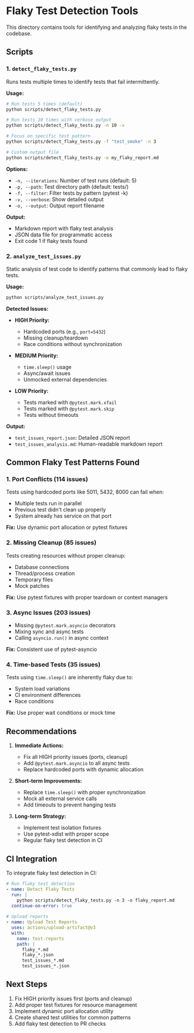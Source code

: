 # Flaky Test Detection Tools

This directory contains tools for identifying and analyzing flaky tests in the codebase.

## Scripts

### 1. `detect_flaky_tests.py`

Runs tests multiple times to identify tests that fail intermittently.

**Usage:**
```bash
# Run tests 5 times (default)
python scripts/detect_flaky_tests.py

# Run tests 10 times with verbose output
python scripts/detect_flaky_tests.py -n 10 -v

# Focus on specific test pattern
python scripts/detect_flaky_tests.py -f "test_smoke" -n 3

# Custom output file
python scripts/detect_flaky_tests.py -o my_flaky_report.md
```

**Options:**
- `-n, --iterations`: Number of test runs (default: 5)
- `-p, --path`: Test directory path (default: tests/)
- `-f, --filter`: Filter tests by pattern (pytest -k)
- `-v, --verbose`: Show detailed output
- `-o, --output`: Output report filename

**Output:**
- Markdown report with flaky test analysis
- JSON data file for programmatic access
- Exit code 1 if flaky tests found

### 2. `analyze_test_issues.py`

Static analysis of test code to identify patterns that commonly lead to flaky tests.

**Usage:**
```bash
python scripts/analyze_test_issues.py
```

**Detected Issues:**
- **HIGH Priority:**
  - Hardcoded ports (e.g., `port=5432`)
  - Missing cleanup/teardown
  - Race conditions without synchronization

- **MEDIUM Priority:**
  - `time.sleep()` usage
  - Async/await issues
  - Unmocked external dependencies

- **LOW Priority:**
  - Tests marked with `@pytest.mark.xfail`
  - Tests marked with `@pytest.mark.skip`
  - Tests without timeouts

**Output:**
- `test_issues_report.json`: Detailed JSON report
- `test_issues_analysis.md`: Human-readable markdown report

## Common Flaky Test Patterns Found

### 1. Port Conflicts (114 issues)
Tests using hardcoded ports like 5011, 5432, 8000 can fail when:
- Multiple tests run in parallel
- Previous test didn't clean up properly
- System already has service on that port

**Fix:** Use dynamic port allocation or pytest fixtures

### 2. Missing Cleanup (85 issues)
Tests creating resources without proper cleanup:
- Database connections
- Thread/process creation
- Temporary files
- Mock patches

**Fix:** Use pytest fixtures with proper teardown or context managers

### 3. Async Issues (203 issues)
- Missing `@pytest.mark.asyncio` decorators
- Mixing sync and async tests
- Calling `asyncio.run()` in async context

**Fix:** Consistent use of pytest-asyncio

### 4. Time-based Tests (35 issues)
Tests using `time.sleep()` are inherently flaky due to:
- System load variations
- CI environment differences
- Race conditions

**Fix:** Use proper wait conditions or mock time

## Recommendations

1. **Immediate Actions:**
   - Fix all HIGH priority issues (ports, cleanup)
   - Add `@pytest.mark.asyncio` to all async tests
   - Replace hardcoded ports with dynamic allocation

2. **Short-term Improvements:**
   - Replace `time.sleep()` with proper synchronization
   - Mock all external service calls
   - Add timeouts to prevent hanging tests

3. **Long-term Strategy:**
   - Implement test isolation fixtures
   - Use pytest-xdist with proper scope
   - Regular flaky test detection in CI

## CI Integration

To integrate flaky test detection in CI:

```yaml
# Run flaky test detection
- name: Detect Flaky Tests
  run: |
    python scripts/detect_flaky_tests.py -n 3 -o flaky_report.md
  continue-on-error: true
  
# Upload reports
- name: Upload Test Reports
  uses: actions/upload-artifact@v3
  with:
    name: test-reports
    path: |
      flaky_*.md
      flaky_*.json
      test_issues_*.md
      test_issues_*.json
```

## Next Steps

1. Fix HIGH priority issues first (ports and cleanup)
2. Add proper test fixtures for resource management
3. Implement dynamic port allocation utility
4. Create shared test utilities for common patterns
5. Add flaky test detection to PR checks